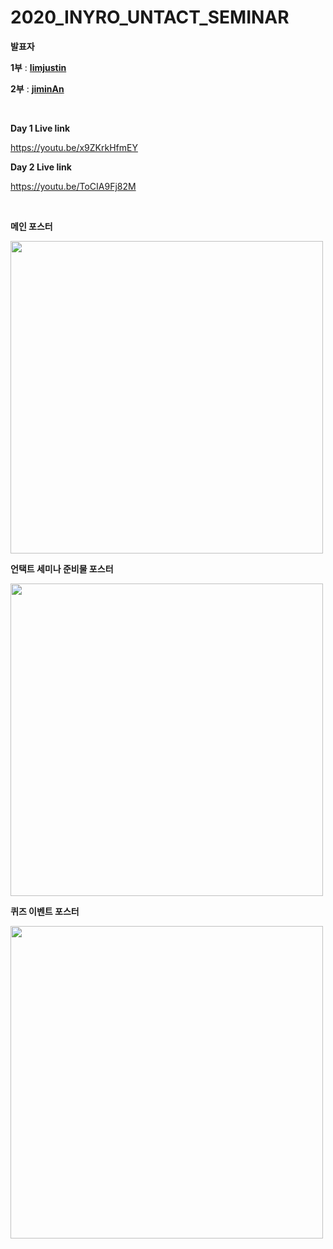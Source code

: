 # 2020_INYRO_UNTACT_SEMINAR

**발표자**

**1부** : **[limjustin](https://github.com/limjustin)**

**2부** : **[jiminAn](https://github.com/jiminAn)**

<br>

**Day 1 Live link**

https://youtu.be/x9ZKrkHfmEY

**Day 2 Live link**

https://youtu.be/ToCIA9Fj82M

<br>

**메인 포스터**

<img src = "https://user-images.githubusercontent.com/55044278/100056693-7425a500-2e69-11eb-8324-c872f356eea5.png" height = "500px">



**언택트 세미나 준비물 포스터**

<img src = "https://user-images.githubusercontent.com/55044278/100056746-8d2e5600-2e69-11eb-99fc-194e8f33f808.png" height = "500px">



**퀴즈 이벤트 포스터**

<img src = "https://user-images.githubusercontent.com/55044278/100056904-c797f300-2e69-11eb-91fb-6f35d23338a0.png" height = "500px">
